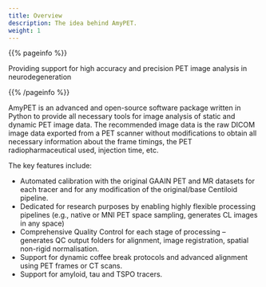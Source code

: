```yaml
---
title: Overview
description: The idea behind AmyPET.
weight: 1
---
```


{{% pageinfo %}}

Providing support for high accuracy and precision PET image analysis in neurodegeneration

{{% /pageinfo %}}


AmyPET is an advanced and open-source software package written in Python to provide all necessary tools for image analysis of static and dynamic PET image data.  The recommended image data is the raw DICOM image data exported from a PET scanner without modifications to obtain all necessary information about the frame timings, the PET radiopharmaceutical used, injection time, etc.

The key features include:

- Automated calibration with the original GAAIN PET and MR datasets for each tracer and for any modification of the original/base Centiloid pipeline.
- Dedicated for research purposes by enabling highly flexible processing pipelines (e.g., native or MNI PET space sampling, generates CL images in any space)
- Comprehensive Quality Control for each stage of processing – generates QC output folders for alignment, image registration, spatial non-rigid normalisation.
- Support for dynamic coffee break protocols and advanced alignment using PET frames or CT scans.
- Support for amyloid, tau and TSPO tracers.

